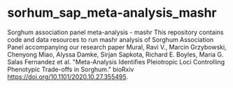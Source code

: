 # sorhum_sap_meta-analysis_mashr
Sorghum association panel meta-analysis - mashr
This repository contains code and data resources to run mashr analysis of Sorghum Association Panel accompanying our research paper
Mural, Ravi V., Marcin Grzybowski, Chenyong Miao, Alyssa Damke, Sirjan Sapkota, Richard E. Boyles, Maria G. Salas Fernandez et al. "Meta-Analysis Identifies Pleiotropic Loci Controlling Phenotypic Trade-offs in Sorghum." bioRxiv https://doi.org/10.1101/2020.10.27.355495.
